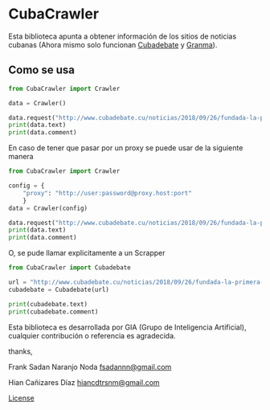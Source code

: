# CubaCrawler

Esta biblioteca apunta a obtener información de los sitios de
noticias cubanas (Ahora mismo solo funcionan [Cubadebate](http://www.cubadebate.cu/) y
[Granma](http://www.granma.cu/)).

## Como se usa

```python
from CubaCrawler import Crawler

data = Crawler()

data.request("http://www.cubadebate.cu/noticias/2018/09/26/fundada-la-primera-empresa-biotecnologica-cubano-estadounidense-innovative-immunotherapy-alliance-sa/#.W6uvSBQpDeM")
print(data.text)
print(data.comment)
```

En caso de tener que pasar por un proxy se puede usar de la siguiente manera

```python
from CubaCrawler import Crawler

config = {
    "proxy": "http://user:password@proxy.host:port"
    }
data = Crawler(config)

data.request("http://www.cubadebate.cu/noticias/2018/09/26/fundada-la-primera-empresa-biotecnologica-cubano-estadounidense-innovative-immunotherapy-alliance-sa/#.W6uvSBQpDeM")
print(data.text)
print(data.comment)
```

O, se pude llamar explicitamente a un Scrapper

```python
from CubaCrawler import Cubadebate

url = "http://www.cubadebate.cu/noticias/2018/09/26/fundada-la-primera-empresa-biotecnologica-cubano-estadounidense-innovative-immunotherapy-alliance-sa/#.W6uvSBQpDeM"
cubadebate = Cubadebate(url)

print(cubadebate.text)
print(cubadebate.comment)
```

Esta biblioteca es desarrollada por GIA (Grupo de Inteligencia Artificial), cualquier contribución o referencia es agradecida.

thanks,

Frank Sadan Naranjo Noda <fsadannn@gmail.com>

Hian Cañizares Díaz <hiancdtrsnm@gmail.com>

[License](LICENSE)